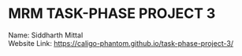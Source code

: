 # MRM TASK-PHASE PROJECT 3
Name: Siddharth Mittal
<br>
Website Link: https://caligo-phantom.github.io/task-phase-project-3/
